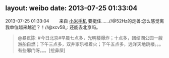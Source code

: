 layout: weibo
date: 2013-07-25 01:33:04
---
2013-07-25 01:33:04  &nbsp;&nbsp;&nbsp;&nbsp;&nbsp;&nbsp; 来自 <a href="http://app.weibo.com/t/feed/22zMnn" rel="nofollow">小米手机</a>
要挺住……//@52Hz的走兽:怎么感觉离我单位越来越近？！//@xcv58_: 还能去北京吗。
>  @暴疯陈: #今日北京#早晨七点多，光明楼爆炸；十点多，团结湖公园一艘游船自燃；下午三点多，双井家乐福着火；下午五点多，远洋天地跳楼。。。有些邪门呀。。。[挖鼻屎] ​​​
